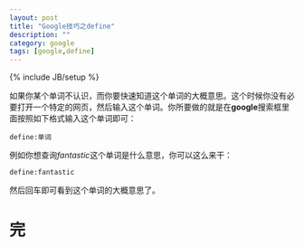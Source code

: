 ```yaml
---
layout: post
title: "Google技巧之define"
description: ""
category: google
tags: [google,define]
---
```

{% include JB/setup %}

如果你某个单词不认识，而你要快速知道这个单词的大概意思。这个时候你没有必要打开一个特定的网页，然后输入这个单词。你所要做的就是在**google**搜索框里面按照如下格式输入这个单词即可：

	define:单词  

例如你想查询*fantastic*这个单词是什么意思，你可以这么来干：

	define:fantastic  

然后回车即可看到这个单词的大概意思了。  

完
=